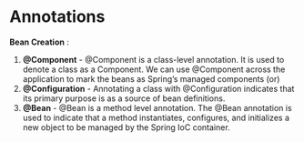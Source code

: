 # Annotations
**Bean Creation** : 
1. **@Component** - @Component is a class-level annotation. It is used to denote a class as a Component. We can use @Component across the application to mark the beans as Spring’s managed components
                                                   (or)
2. **@Configuration** - Annotating a class with @Configuration indicates that its primary purpose is as a source of bean definitions.
3. **@Bean** - @Bean is a method level annotation. The @Bean annotation is used to indicate that a method instantiates, configures, and initializes a new object to be 
               managed by the Spring IoC container.
